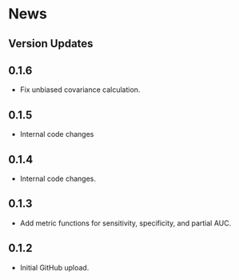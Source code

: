 # News

## Version Updates

## 0.1.6
* Fix unbiased covariance calculation.

## 0.1.5
* Internal code changes

## 0.1.4
* Internal code changes.

## 0.1.3
* Add metric functions for sensitivity, specificity, and partial AUC.

## 0.1.2
* Initial GitHub upload.
